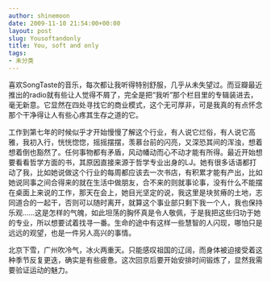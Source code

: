 ```yaml
---
author: shinemoon
date: 2009-11-10 21:54:00+00:00
layout: post
slug: Yousoftandonly
title: You, soft and only
tags:
- 未分类
---
```


喜欢SongTaste的音乐，每次都让我听得特别舒服，几乎从未失望过。而豆瓣最近推出的radio就有些让人觉得不屑了，完全是把“我听”那个栏目里的专辑装进去，毫无新意。它显然在四处寻找它的商业模式，这个无可厚非，可是我真的有点怀念那个干净得让人有些心疼其生存之道的它。  
  
工作到第七年的时候似乎才开始慢慢了解这个行业，有人说它烂俗，有人说它高雅，我初入行，恍恍惚惚，摇摇摆摆，羡慕台前的闪亮，又深恐其间的浑浊，想着想着倒也豁然了。任何事物都有矛盾，风动幡动而心不动才能有所得。最近开始想要看看哲学方面的书，其原因直接来源于哲学专业出身的LJ。她有很多话语都打动了我，比如她说做这个行业的每周都应该去一次书店，有积累才能有产出，比如她说同事之间合得来的就在生活中做朋友，合不来的则就事论事，没有什么不能摆在桌面上来说的工作，那天在会上，她目光坚定的说，我这里是块贫瘠的土地，志同道合的一起干，否则可以随时离开，就算这个事业部只剩下我一个人，我也保持乐观……这是怎样的气魄，如此坦荡的胸怀真是令人敬佩，于是我把这些归功于她的专业，所以想要试着找寻一番。生命的途中有这样一些慧智的人闪现，哪怕只是远远的观望，也是一件另人高兴的事情。  
  
北京下雪，广州吹冷气，冰火两重天。只能感叹祖国的辽阔，而身体被迫接受着这种季节反复更迭，确实是有些疲惫。这次回京后要开始安排时间锻炼了，显然我需要验证运动的魅力。
